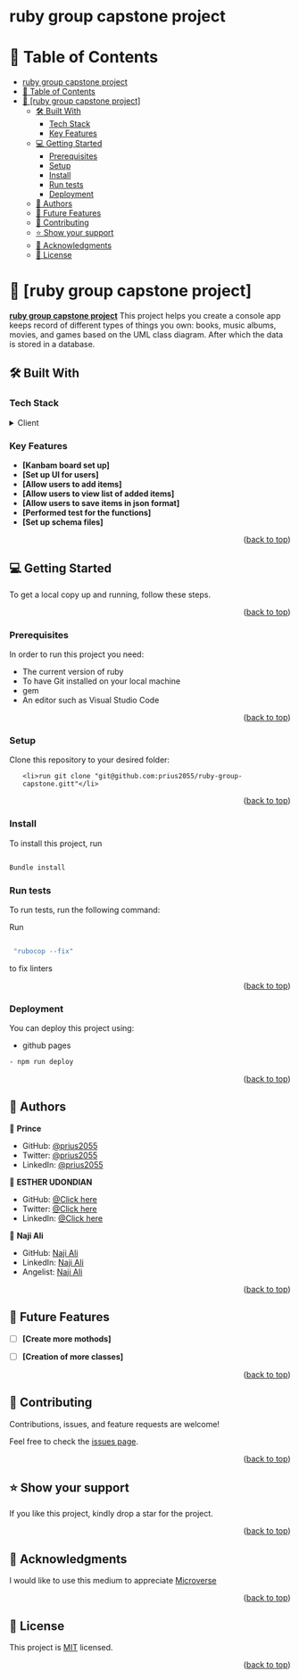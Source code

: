 # ruby group capstone project

<a name="readme-top"></a>

<!-- TABLE OF CONTENTS -->

# 📗 Table of Contents

- [ruby group capstone project](#ruby-group-capstone-project)
- [📗 Table of Contents](#-table-of-contents)
- [📖 \[ruby group capstone project\] ](#-ruby-group-capstone-project-)
  - [🛠 Built With ](#-built-with-)
    - [Tech Stack ](#tech-stack-)
    - [Key Features ](#key-features-)
  - [💻 Getting Started ](#-getting-started-)
    - [Prerequisites](#prerequisites)
    - [Setup](#setup)
    - [Install](#install)
    - [Run tests ](#run-tests-)
    - [Deployment ](#deployment-)
  - [👥 Authors ](#-authors-)
  - [🔭 Future Features ](#-future-features-)
  - [🤝 Contributing ](#-contributing-)
  - [⭐️ Show your support ](#️-show-your-support-)
  - [🙏 Acknowledgments ](#-acknowledgments-)
  - [📝 License ](#-license-)

<!-- PROJECT DESCRIPTION -->

# 📖 [ruby group capstone project] <a name="about-project"></a>

**[ruby group capstone project]()** This project helps you create a console app keeps record of different types of things you own: books, music albums, movies, and games based on the UML class diagram. After which the data is stored in a database.

## 🛠 Built With <a name="built-with"></a>

### Tech Stack <a name="tech-stack"></a>

<details>
  <summary>Client</summary>
  <ul>
    <li>RUBY</li>
  </ul>
</details>

<!-- Features -->

### Key Features <a name="key-features"></a>

- **[Kanbam board set up]**
- **[Set up UI for users]**
- **[Allow users to add items]**
- **[Allow users to view list of added items]**
- **[Allow users to save items in json format]**
- **[Performed test for the functions]**
- **[Set up schema files]**

<p align="right">(<a href="#readme-top">back to top</a>)</p>

<!-- GETTING STARTED -->

## 💻 Getting Started <a name="getting-started"></a>

To get a local copy up and running, follow these steps.

<p align="right">(<a href="#readme-top">back to top</a>)</p>

### Prerequisites

In order to run this project you need:

<ul>
    <li>The current version of ruby</li>
    <li>To have Git installed on your local machine</li>
    <li>gem </li>
    <li>An editor such as Visual Studio Code</li>
  </ul>

<p align="right">(<a href="#readme-top">back to top</a>)</p>

### Setup

Clone this repository to your desired folder:

<ul>

    <li>run git clone "git@github.com:prius2055/ruby-group-capstone.gitt"</li>

  </ul>

  <p align="right">(<a href="#readme-top">back to top</a>)</p>

### Install

To install this project, run

```sh

Bundle install

```


### Run tests <a name="run-tests"></a>

To run tests, run the following command:

Run
```sh

 "rubocop --fix"

```
 to fix linters

<p align="right">(<a href="#readme-top">back to top</a>)</p>

### Deployment <a name="triangular_flag_on_post-deployment"></a>

You can deploy this project using:

- github pages
```sh
- npm run deploy
```

<p align="right">(<a href="#readme-top">back to top</a>)</p>

<!-- AUTHORS -->

## 👥 Authors <a name="authors"></a>


 👤 **Prince**

 - GitHub: [@prius2055](https://github.com/prius2055)
 - Twitter: [@prius2055](https://www.twitter.com/prius2055)
 - LinkedIn: [@prius2055](https://www.linkedin.com/in/princenwuke)

👤 **ESTHER UDONDIAN**

- GitHub: [@Click here](https://github.com/eudondian)
- Twitter: [@Click here](https://twitter.com/EUdondian)
- LinkedIn: [@Click here](https://www.linkedin.com/in/esther-udondian/)

👤 **Naji Ali**

- GitHub: [Naji Ali](https://github.com/naji-97)
- LinkedIn: [Naji Ali](https://linkedin.com/in/abdennaji)
- Angelist: [Naji Ali](https://wellfound.com/u/naji-ali-1)


<p align="right">(<a href="#readme-top">back to top</a>)</p>

<!-- FUTURE FEATURES -->

## 🔭 Future Features <a name="future-features"></a>

- [ ] **[Create more mothods]**
- [ ] **[Creation of more classes]**


<p align="right">(<a href="#readme-top">back to top</a>)</p>

<!-- CONTRIBUTING -->

## 🤝 Contributing <a name="contributing"></a>

Contributions, issues, and feature requests are welcome!

Feel free to check the [issues page](../../issues/).

<p align="right">(<a href="#readme-top">back to top</a>)</p>

<!-- SUPPORT -->

## ⭐️ Show your support <a name="support"></a>

If you like this project, kindly drop a star for the project.

<p align="right">(<a href="#readme-top">back to top</a>)</p>

<!-- ACKNOWLEDGEMENTS -->

## 🙏 Acknowledgments <a name="acknowledgements"></a>

I would like to use this medium to appreciate [Microverse](https://microverse.org)

<p align="right">(<a href="#readme-top">back to top</a>)</p>

<!-- LICENSE -->

## 📝 License <a name="license"></a>

This project is [MIT](./LICENSE) licensed.

<p align="right">(<a href="#readme-top">back to top</a>)</p>
